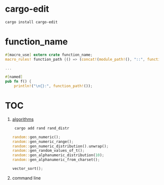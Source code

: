 # cargo-edit
```bash
cargo install cargo-edit
```

# function_name
```rust
#[macro_use] extern crate function_name;
macro_rules! function_path {() => (concat!(module_path!(), "::", function_name!()))}

...

#[named]
pub fn f() {
    println!("\n{}:", function_path!());
```

# TOC
1. [algorithms](algorithms/src/main.rs)
   ```bash
    cargo add rand rand_distr
   ```
    ```rust
    random::gen_numeric();
    random::gen_numeric_range();
    random::gen_numeric_distribution().unwrap();
    random::gen_random_values_of_t();
    random::gen_alphanumeric_distribution(10);
    random::gen_alphanumeric_from_charset();

    vector_sort();
    ```
2. command line